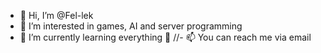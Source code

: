 - 👋 Hi, I’m @Fel-lek
- 👀 I’m interested in games, AI and server programming
- 🌱 I’m currently learning everything 🤯
//- 📫 You can reach me via email

<!---
Fel-lek/Fel-lek is a ✨ special ✨ repository because its `README.md` (this file) appears on your GitHub profile.
You can click the Preview link to take a look at your changes.
--->
